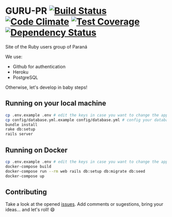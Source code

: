 # GURU-PR [![Build Status](https://travis-ci.org/guru-pr/gurupr.svg?branch=master)](https://travis-ci.org/guru-pr/gurupr) [![Code Climate](https://codeclimate.com/github/guru-pr/gurupr/badges/gpa.svg)](https://codeclimate.com/github/guru-pr/gurupr) [![Test Coverage](https://codeclimate.com/github/guru-pr/gurupr/badges/coverage.svg)](https://codeclimate.com/github/guru-pr/gurupr) [![Dependency Status](https://img.shields.io/gemnasium/guru-pr/gurupr.svg)](https://gemnasium.com/guru-pr/gurupr)

Site of the Ruby users group of Paraná

We use:
- Github for authentication
- Heroku
- PostgreSQL

Otherwise, let's develop in baby steps!

## Running on your local machine

```bash
cp .env.example .env # edit the keys in case you want to change the application
cp config/database.yml.example config/database.yml # config your database access data
bundle install
rake db:setup
rails server
```

## Running on Docker

```bash
cp .env.example .env # edit the keys in case you want to change the application
docker-compose build
docker-compose run --rm web rails db:setup db:migrate db:seed
docker-compose up
```

## Contributing

Take a look at the opened [issues](https://github.com/guru-pr/gurupr/issues). Add comments or sugestions, bring your ideas... and let's roll! 😄
